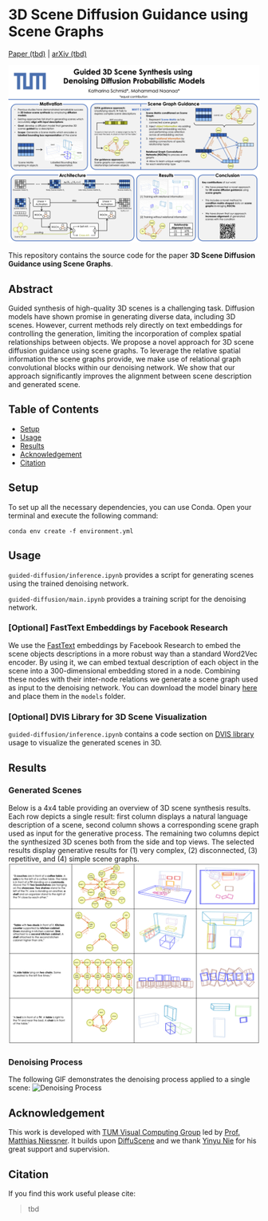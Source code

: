 # 3D Scene Diffusion Guidance using Scene Graphs

[Paper (tbd)]() | [arXiv (tbd)]()

![Paper Poster](extra/paper_poster.png)

This repository contains the source code for the paper **3D Scene Diffusion Guidance using Scene Graphs**.

## Abstract
Guided synthesis of high-quality 3D scenes is a challenging task. Diffusion models have shown promise in generating diverse data, including 3D scenes. However, current methods rely directly on text embeddings for controlling the generation, limiting the incorporation of complex spatial relationships between objects. We propose a novel approach for 3D scene diffusion guidance using scene graphs. To leverage the relative spatial information the scene graphs provide, we make use of relational graph convolutional blocks within our denoising network. We show that our approach significantly improves the alignment between scene description and generated scene.

## Table of Contents
- [Setup](#setup)
- [Usage](#usage)
- [Results](#results)
- [Acknowledgement](#acknowledgement)
- [Citation](#citation)

## Setup
To set up all the necessary dependencies, you can use Conda. Open your terminal and execute the following command:

```
conda env create -f environment.yml
```

## Usage
`guided-diffusion/inference.ipynb` provides a script for generating scenes using the trained denoising network.

`guided-diffusion/main.ipynb` provides a training script for the denoising network.

### [Optional] FastText Embeddings by Facebook Research
We use the [FastText](https://fasttext.cc/) embeddings by Facebook Research to embed the scene objects descriptions in a more robust way than a standard Word2Vec encoder. By using it, we can embed textual description of each object in the scene into a 300-dimensional embedding stored in a node. Combining these nodes with their inter-node relations we generate a scene graph used as input to the denoising network.
You can download the model binary [here](https://dl.fbaipublicfiles.com/fasttext/vectors-crawl/cc.en.300.bin.gz) and place them in the `models` folder.

### [Optional] DVIS Library for 3D Scene Visualization
`guided-diffusion/inference.ipynb` contains a code section on [DVIS library](https://github.com/SirWyver/dvis) usage to visualize the generated scenes in 3D.


## Results
### Generated Scenes
Below is a 4x4 table providing an overview of 3D scene synthesis results. Each row depicts a single result: first column displays a natural language description of a scene, second column shows a corresponding scene graph used as input for the generative process. The remaining two columns depict the synthesized 3D scenes both from the side and top views. The selected results display generative results for (1) very complex, (2) disconnected, (3) repetitive, and (4) simple scene graphs.
![Generated Scenes](extra/collage.png)


### Denoising Process
The following GIF demonstrates the denoising process applied to a single scene:
![Denoising Process](extra/denoising.gif)


## Acknowledgement
This work is developed with [TUM Visual Computing Group](http://niessnerlab.org) led by [Prof. Matthias Niessner](https://niessnerlab.org/members/matthias_niessner/profile.html). It builds upon [DiffuScene](https://arxiv.org/abs/2303.14207) and we thank [Yinyu Nie](https://yinyunie.github.io) for his great support and supervision.

## Citation
If you find this work useful please cite:

> tbd
<!-- ```
@misc{
    tbd
}
``` -->